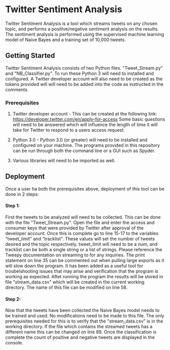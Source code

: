 # Twitter Sentiment Analysis

Twitter Sentiment Analysis is a tool which streams tweets on any chosen topic, and performs a positive/negative sentiment analysis on the results. The sentiment analysis is performed using the supervised machine learning model of Naive Bayes and a training set of 10,000 tweets. 

## Getting Started
Twitter Sentiment Analysis consists of two Python files. "Tweet_Stream.py" and "NB_Classifier.py". To run these Python 3 will need to installed and configured. A Twitter developer account will also need to be created as the tokens provided will will need to be added into the code as instructed in the comments. 

### Prerequisites
1. Twitter developer account - This can be created at the following link: https://developer.twitter.com/en/apply-for-access
Some basic questions will need to be answered which will influence the length of time it will take for Twitter to respond to a users access request.

2. Python 3.0 - Python 3.0 (or greater) will need to be installed and configured on your machine. The programs provided in this repository can be run through both the command line or a GUI such as Spyder.

3. Various libraries will need to be imported as well.

## Deployment
Once a user ha both the prerequisites above, deployment of this tool can be done in 2 steps:

#### Step 1:
First the tweets to be analyzed will need to be collected. This can be done with the file "Tweet_Stream.py". Open the file and enter the access and consumer keys that were provided by Twitter after approval of the developer account. Once this is complete go to line 15-17 to the variables "tweet_limit" and "tracklist". These values will set the number of tweets desired and the topic respectively. tweet_limit will need to be a num, and tracklist can be both a single string or a list of strings. Please reference the Tweepy documentation on streaming to for any inquiries. The print statement on line 35 can be commented out when pulling large exports as it will slow down the program. It has been added as a useful tool for troubelshooting issues that may arise and verification that the program is working as expected. Aftet running the program the results will be stored in file "stream_data.csv" which will be created in the current working directory. The name of this file can be modified on line 58.

#### Step 2:
Now that the tweets have been collected the Naive Bayes model needs to be trained and used. No modifications need to be made to this file. The only prerequisites needed for this is to verify that the "stream_data.csv" is in the working directory. If the file which contains the streamed tweets has a different name this can be changed on line 89. Once the classification is complete the count of positive and negative tweets are displayed in the console.
